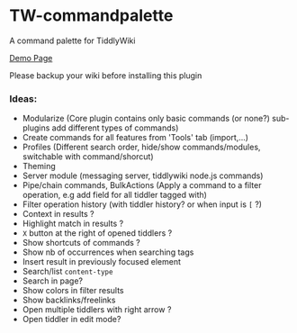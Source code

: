 # TW-commandpalette
A command palette for TiddlyWiki

[Demo Page](https://souk21.github.io/TW-commandpalette/)

Please backup your wiki before installing this plugin

### Ideas:
- Modularize (Core plugin contains only basic commands (or none?) sub-plugins add different types of commands)
- Create commands for all features from 'Tools' tab (import,...)
- Profiles (Different search order, hide/show commands/modules, switchable with command/shorcut)
- Theming
- Server module (messaging server, tiddlywiki node.js commands)
- Pipe/chain commands, BulkActions (Apply a command to a filter operation, e.g add field for all tiddler tagged with)
- Filter operation history (with tiddler history? or when input is `[` ?)
- Context in results ?
- Highlight match in results ?
- `X` button at the right of opened tiddlers ?
- Show shortcuts of commands ?
- Show nb of occurrences when searching tags
- Insert result in previously focused element
- Search/list `content-type`
- Search in page?
- Show colors in filter results
- Show backlinks/freelinks
- Open multiple tiddlers with right arrow ?
- Open tiddler in edit mode?
